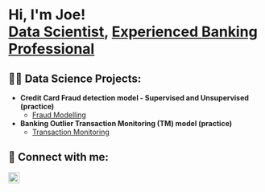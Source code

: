 <h1>Hi, I'm Joe! <br/><a href="addgithuburl"> Data Scientist</a>, <a href="addlinkedinurl"> Experienced Banking Professional</a></h1>

<h2>👨‍💻 Data Science Projects:</h2>

- <b>Credit Card Fraud detection model - Supervised and Unsupervised (practice)</b>
  - [Fraud Modelling](addgithubprojectlink)
- <b>Banking Outlier Transaction Monitoring (TM) model (practice)</b>
  - [Transaction Monitoring](addgithubprojectlink)


<h2> 🤳 Connect with me:</h2>

[<img align="left" alt="Joe Achira | LinkedIn" width="22px" src="https://cdn.jsdelivr.net/npm/simple-icons@v3/icons/linkedin.svg" />][linkedin]

[linkedin]: www.linkedin.com/in/joe-a-3542a259


<!--
**JoeAchira/JoeAchira** is a ✨ _special_ ✨ repository because its `README.md` (this file) appears on your GitHub profile.

Here are some ideas to get you started:

- 🔭 I’m currently working on ...
- 🌱 I’m currently learning ...
- 👯 I’m looking to collaborate on ...
- 🤔 I’m looking for help with ...
- 💬 Ask me about ...
- 📫 How to reach me: ...
- 😄 Pronouns: ...
- ⚡ Fun fact: ...
-->
